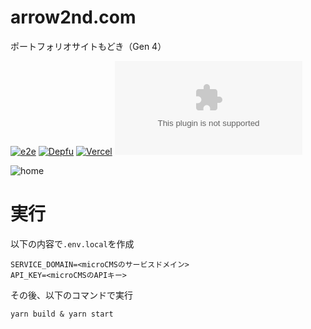 # arrow2nd.com

ポートフォリオサイトもどき（Gen 4）

[![e2e](https://github.com/arrow2nd/arrow2nd.com/actions/workflows/e2e.yml/badge.svg)](https://github.com/arrow2nd/arrow2nd.com/actions/workflows/e2e.yml)
[![Depfu](https://badges.depfu.com/badges/91f8b03a0a070acbb58269f086b35d22/overview.svg)](https://depfu.com/github/arrow2nd/arrow2nd.com?project_id=34195)
[![Vercel](https://therealsujitk-vercel-badge.vercel.app/?app=arrow2nd-arrow2nd)](https://www.arrow2nd.com/)
[![GitHub license](https://img.shields.io/github/license/arrow2nd/arrow2nd.com)](https://github.com/arrow2nd/arrow2nd.com/blob/main/LICENSE)

![home](https://user-images.githubusercontent.com/44780846/160341151-eee546ab-565e-418b-92b0-e814b6062d0e.png)

# 実行

以下の内容で`.env.local`を作成

```
SERVICE_DOMAIN=<microCMSのサービスドメイン>
API_KEY=<microCMSのAPIキー>
```

その後、以下のコマンドで実行

```
yarn build & yarn start
```
